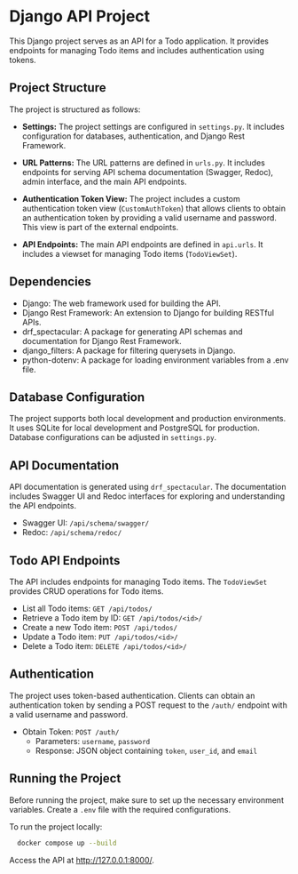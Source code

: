 # Django API Project

This Django project serves as an API for a Todo application. It provides endpoints for managing Todo items and includes authentication using tokens.

## Project Structure

The project is structured as follows:

- **Settings:** The project settings are configured in `settings.py`. It includes configuration for databases, authentication, and Django Rest Framework.

- **URL Patterns:** The URL patterns are defined in `urls.py`. It includes endpoints for serving API schema documentation (Swagger, Redoc), admin interface, and the main API endpoints.

- **Authentication Token View:** The project includes a custom authentication token view (`CustomAuthToken`) that allows clients to obtain an authentication token by providing a valid username and password. This view is part of the external endpoints.

- **API Endpoints:** The main API endpoints are defined in `api.urls`. It includes a viewset for managing Todo items (`TodoViewSet`).

## Dependencies

- Django: The web framework used for building the API.
- Django Rest Framework: An extension to Django for building RESTful APIs.
- drf_spectacular: A package for generating API schemas and documentation for Django Rest Framework.
- django_filters: A package for filtering querysets in Django.
- python-dotenv: A package for loading environment variables from a .env file.

## Database Configuration

The project supports both local development and production environments. It uses SQLite for local development and PostgreSQL for production. Database configurations can be adjusted in `settings.py`.

## API Documentation

API documentation is generated using `drf_spectacular`. The documentation includes Swagger UI and Redoc interfaces for exploring and understanding the API endpoints.

- Swagger UI: `/api/schema/swagger/`
- Redoc: `/api/schema/redoc/`

## Todo API Endpoints

The API includes endpoints for managing Todo items. The `TodoViewSet` provides CRUD operations for Todo items.

- List all Todo items: `GET /api/todos/`
- Retrieve a Todo item by ID: `GET /api/todos/<id>/`
- Create a new Todo item: `POST /api/todos/`
- Update a Todo item: `PUT /api/todos/<id>/`
- Delete a Todo item: `DELETE /api/todos/<id>/`

## Authentication

The project uses token-based authentication. Clients can obtain an authentication token by sending a POST request to the `/auth/` endpoint with a valid username and password.

- Obtain Token: `POST /auth/`
  - Parameters: `username`, `password`
  - Response: JSON object containing `token`, `user_id`, and `email`

## Running the Project

Before running the project, make sure to set up the necessary environment variables. Create a `.env` file with the required configurations.

To run the project locally:

```bash
  docker compose up --build
```
Access the API at http://127.0.0.1:8000/.

